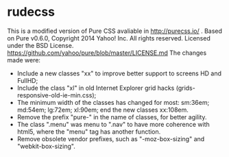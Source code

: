 # rudecss
This is a modified version of Pure CSS avaliable in http://purecss.io/ . Based on Pure v0.6.0, Copyright 2014 Yahoo! Inc. All rights reserved. Licensed under the BSD License. https://github.com/yahoo/pure/blob/master/LICENSE.md
The changes made were:
- Include a new classes "xx" to improve better support to screens HD and FullHD;
- Include the class "xl" in old Internet Explorer grid hacks (grids-responsive-old-ie-min.css);
- The minimum width of the classes has changed for most: sm:36em; md:54em; lg:72em; xl:90em; end the new classes xx:108em.
- Remove the prefix "pure-" in the name of classes, for better agility.
- The class ".menu" was menu to ".nav" to have more coherence with html5, where the "menu" tag has another function.
- Remove obsolete vendor prefixes, such as "-moz-box-sizing" and "webkit-box-sizing".
